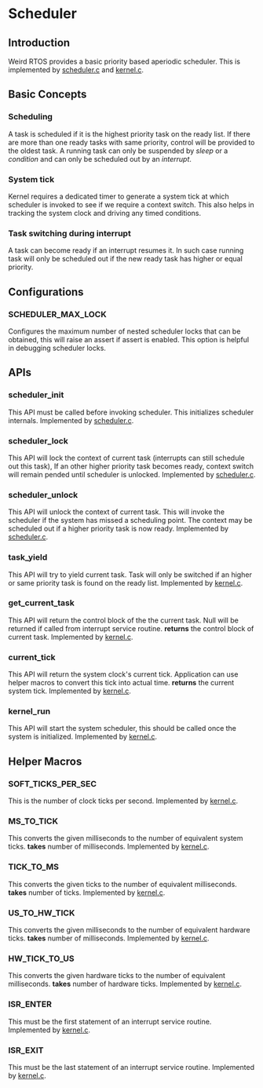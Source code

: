 Scheduler
=========
## Introduction
Weird RTOS provides a basic priority based aperiodic scheduler. This is implemented by [scheduler.c](rtos/kernel/scheduler.c) and [kernel.c](rtos/kernel/kernel.c).

## Basic Concepts
### Scheduling
A task is scheduled if it is the highest priority task on the ready list. If there are more than one ready tasks with same priority, control will be provided to the oldest task. A running task can only be suspended by *sleep* or a *condition* and can only be scheduled out by an *interrupt*.

### System tick
Kernel requires a dedicated timer to generate a system tick at which scheduler is invoked to see if we require a context switch. This also helps in tracking the system clock and driving any timed conditions.

### Task switching during interrupt
A task can become ready if an interrupt resumes it. In such case running task will only be scheduled out if the new ready task has higher or equal priority.

## Configurations
### SCHEDULER\_MAX\_LOCK
Configures the maximum number of nested scheduler locks that can be obtained, this will raise an assert if assert is enabled. This option is helpful in debugging scheduler locks.

## APIs
### scheduler\_init
This API must be called before invoking scheduler. This initializes scheduler internals.
Implemented by [scheduler.c](rtos/kernel/scheduler.c).

### scheduler\_lock
This API will lock the context of current task (interrupts can still schedule out this task), If an other higher priority task becomes ready, context switch will remain pended until scheduler is unlocked.
Implemented by [scheduler.c](rtos/kernel/scheduler.c).

### scheduler\_unlock
This API will unlock the context of current task. This will invoke the scheduler if the system has missed a scheduling point. The context may be scheduled out if a higher priority task is now ready.
Implemented by [scheduler.c](rtos/kernel/scheduler.c).

### task\_yield
This API will try to yield current task. Task will only be switched if an higher or same priority task is found on the ready list.
Implemented by [kernel.c](rtos/kernel/kernel.c).

### get\_current\_task
This API will return the control block of the the current task. Null will be returned if called from interrupt service routine.
**returns** the control block of current task.
Implemented by [kernel.c](rtos/kernel/kernel.c).

### current\_tick
This API will return the system clock's current tick. Application can use helper macros to convert this tick into actual time.
**returns** the current system tick.
Implemented by [kernel.c](rtos/kernel/kernel.c).

### kernel\_run
This API will start the system scheduler, this should be called once the system is initialized.
Implemented by [kernel.c](rtos/kernel/kernel.c).

## Helper Macros
### SOFT\_TICKS_PER_SEC
This is the number of clock ticks per second.
Implemented by [kernel.c](rtos/kernel/kernel.c).

### MS\_TO\_TICK
This converts the given milliseconds to the number of equivalent system ticks.
**takes** number of milliseconds.
Implemented by [kernel.c](rtos/kernel/kernel.c).

### TICK\_TO\_MS
This converts the given ticks to the number of equivalent milliseconds.
**takes** number of ticks.
Implemented by [kernel.c](rtos/kernel/kernel.c).

### US\_TO\_HW\_TICK
This converts the given milliseconds to the number of equivalent hardware ticks.
**takes** number of milliseconds.
Implemented by [kernel.c](rtos/kernel/kernel.c).

### HW\_TICK\_TO\_US
This converts the given hardware ticks to the number of equivalent milliseconds.
**takes** number of hardware ticks.
Implemented by [kernel.c](rtos/kernel/kernel.c).

### ISR\_ENTER
This must be the first statement of an interrupt service routine.
Implemented by [kernel.c](rtos/kernel/kernel.c).

### ISR\_EXIT
This must be the last statement of an interrupt service routine.
Implemented by [kernel.c](rtos/kernel/kernel.c).
